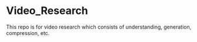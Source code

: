 # Video_Research
This repo is for video research which consists of understanding, generation, compression, etc.
